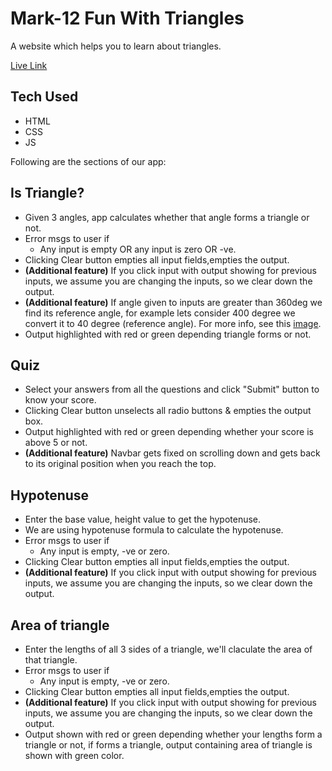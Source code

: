 # Mark-12 Fun With Triangles

A website which helps you to learn about triangles.

[Live Link](https://neog-fun-with-triangles.vercel.app/)

## Tech Used

- HTML
- CSS
- JS

Following are the sections of our app:

## Is Triangle?

- Given 3 angles, app calculates whether that angle forms a triangle or not.
- Error msgs to user if
  - Any input is empty OR any input is zero OR -ve.
- Clicking Clear button empties all input fields,empties the output.
- **(Additional feature)** If you click input with output showing for previous inputs, we assume you are changing the inputs, so we clear down the output.
- **(Additional feature)** If angle given to inputs are greater than 360deg we find its reference angle, for example lets consider 400 degree we convert it to 40 degree (reference angle). For more info, see this [image](https://useruploads.socratic.org/K5tA9ZP0Tv2tdzuHyRDY_refer%20angle%20400.png).
- Output highlighted with red or green depending triangle forms or not.

## Quiz

- Select your answers from all the questions and click "Submit" button to know your score.
- Clicking Clear button unselects all radio buttons & empties the output box.
- Output highlighted with red or green depending whether your score is above 5 or not.
- **(Additional feature)** Navbar gets fixed on scrolling down and gets back to its original position when you reach the top.

## Hypotenuse

- Enter the base value, height value to get the hypotenuse.
- We are using hypotenuse formula to calculate the hypotenuse.
- Error msgs to user if
  - Any input is empty, -ve or zero.
- Clicking Clear button empties all input fields,empties the output.
- **(Additional feature)** If you click input with output showing for previous inputs, we assume you are changing the inputs, so we clear down the output.

## Area of triangle

- Enter the lengths of all 3 sides of a triangle, we'll claculate the area of that triangle.
- Error msgs to user if
  - Any input is empty, -ve or zero.
- Clicking Clear button empties all input fields,empties the output.
- **(Additional feature)** If you click input with output showing for previous inputs, we assume you are changing the inputs, so we clear down the output.
- Output shown with red or green depending whether your lengths form a triangle or not, if forms a triangle, output containing area of triangle is shown with green color.
